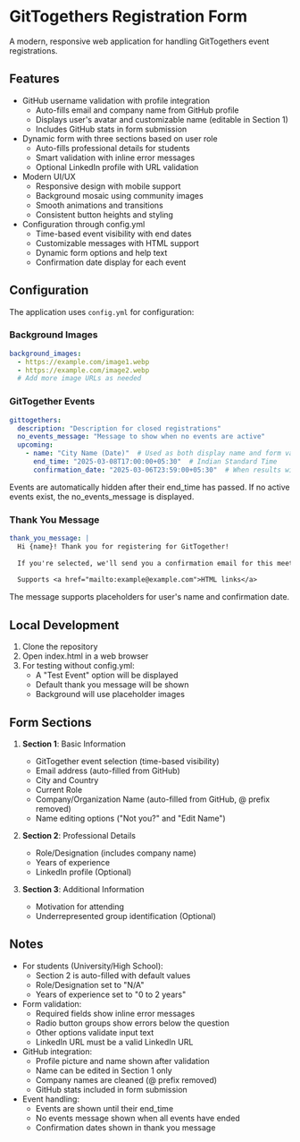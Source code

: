 # GitTogethers Registration Form

A modern, responsive web application for handling GitTogethers event registrations.

## Features

- GitHub username validation with profile integration
  - Auto-fills email and company name from GitHub profile
  - Displays user's avatar and customizable name (editable in Section 1)
  - Includes GitHub stats in form submission
- Dynamic form with three sections based on user role
  - Auto-fills professional details for students
  - Smart validation with inline error messages
  - Optional LinkedIn profile with URL validation
- Modern UI/UX
  - Responsive design with mobile support
  - Background mosaic using community images
  - Smooth animations and transitions
  - Consistent button heights and styling
- Configuration through config.yml
  - Time-based event visibility with end dates
  - Customizable messages with HTML support
  - Dynamic form options and help text
  - Confirmation date display for each event

## Configuration

The application uses `config.yml` for configuration:

### Background Images
```yaml
background_images:
  - https://example.com/image1.webp
  - https://example.com/image2.webp
  # Add more image URLs as needed
```

### GitTogether Events
```yaml
gittogethers:
  description: "Description for closed registrations"
  no_events_message: "Message to show when no events are active"
  upcoming:
    - name: "City Name (Date)"  # Used as both display name and form value
      end_time: "2025-03-08T17:00:00+05:30"  # Indian Standard Time
      confirmation_date: "2025-03-06T23:59:00+05:30"  # When results will be announced
```

Events are automatically hidden after their end_time has passed. If no active events exist, the no_events_message is displayed.

### Thank You Message
```yaml
thank_you_message: |
  Hi {name}! Thank you for registering for GitTogether!
  
  If you're selected, we'll send you a confirmation email for this meetup by {confirmation_date}.
  
  Supports <a href="mailto:example@example.com">HTML links</a>
```

The message supports placeholders for user's name and confirmation date.

## Local Development

1. Clone the repository
2. Open index.html in a web browser
3. For testing without config.yml:
   - A "Test Event" option will be displayed
   - Default thank you message will be shown
   - Background will use placeholder images

## Form Sections

1. **Section 1**: Basic Information
   - GitTogether event selection (time-based visibility)
   - Email address (auto-filled from GitHub)
   - City and Country
   - Current Role
   - Company/Organization Name (auto-filled from GitHub, @ prefix removed)
   - Name editing options ("Not you?" and "Edit Name")

2. **Section 2**: Professional Details
   - Role/Designation (includes company name)
   - Years of experience
   - LinkedIn profile (Optional)

3. **Section 3**: Additional Information
   - Motivation for attending
   - Underrepresented group identification (Optional)

## Notes

- For students (University/High School):
  - Section 2 is auto-filled with default values
  - Role/Designation set to "N/A"
  - Years of experience set to "0 to 2 years"
- Form validation:
  - Required fields show inline error messages
  - Radio button groups show errors below the question
  - Other options validate input text
  - LinkedIn URL must be a valid LinkedIn URL
- GitHub integration:
  - Profile picture and name shown after validation
  - Name can be edited in Section 1 only
  - Company names are cleaned (@ prefix removed)
  - GitHub stats included in form submission
- Event handling:
  - Events are shown until their end_time
  - No events message shown when all events have ended
  - Confirmation dates shown in thank you message

